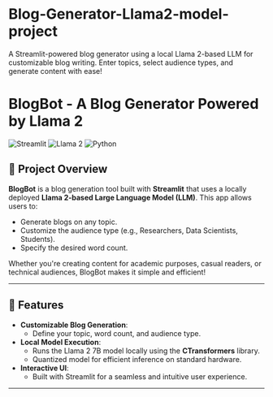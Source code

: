 # Blog-Generator-Llama2-model-project
A Streamlit-powered blog generator using a local Llama 2-based LLM for customizable blog writing. Enter topics, select audience types, and generate content with ease!

# BlogBot - A Blog Generator Powered by Llama 2

![Streamlit](https://img.shields.io/badge/Streamlit-v1.0-brightgreen) 
![Llama 2](https://img.shields.io/badge/Llama--2-7B-blue)
![Python](https://img.shields.io/badge/Python-3.11-yellow)

## 📝 Project Overview

**BlogBot** is a blog generation tool built with **Streamlit** that uses a locally deployed **Llama 2-based Large Language Model (LLM)**. This app allows users to:
- Generate blogs on any topic.
- Customize the audience type (e.g., Researchers, Data Scientists, Students).
- Specify the desired word count.

Whether you're creating content for academic purposes, casual readers, or technical audiences, BlogBot makes it simple and efficient!

---

## 🚀 Features

- **Customizable Blog Generation**:
  - Define your topic, word count, and audience type.
- **Local Model Execution**:
  - Runs the Llama 2 7B model locally using the **CTransformers** library.
  - Quantized model for efficient inference on standard hardware.
- **Interactive UI**:
  - Built with Streamlit for a seamless and intuitive user experience.

---

  
